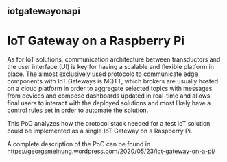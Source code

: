 ## iotgatewayonapi
# IoT Gateway on a Raspberry Pi

As for IoT solutions, communication architecture between transductors and the user interface (UI) is key for having a scalable and flexible platform in place. The almost exclusively used protocolo to communicate edge components with IoT Gateways is MQTT, which brokers are usually hosted on a cloud platform in order to  aggregate selected topics with messages from devices and compose dashboards updated in real-time and allows final users to interact with the deployed solutions and most likely have a control rules set in order to automate the solution. 

This PoC analyzes how the protocol stack needed for a test IoT solution could be implemented as a single IoT Gateway on a Raspberry Pi.

A complete description of the PoC can be found in https://georgsmeinung.wordpress.com/2020/05/23/iot-gateway-on-a-pi/
